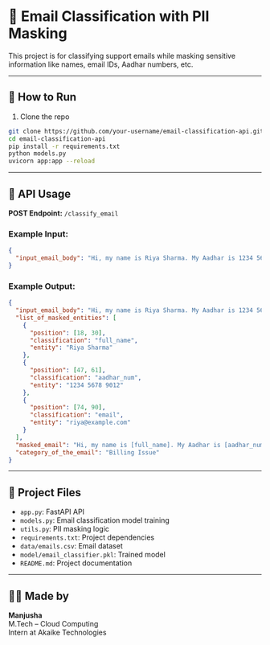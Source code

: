# 📧 Email Classification with PII Masking

This project is for classifying support emails while masking sensitive information like names, email IDs, Aadhar numbers, etc.

---

## 🔧 How to Run

1. Clone the repo
```bash
git clone https://github.com/your-username/email-classification-api.git
cd email-classification-api
pip install -r requirements.txt
python models.py
uvicorn app:app --reload
```

---

## 🧪 API Usage

**POST Endpoint:** `/classify_email`

### Example Input:
```json
{
  "input_email_body": "Hi, my name is Riya Sharma. My Aadhar is 1234 5678 9012 and email is riya@example.com"
}
```

### Example Output:
```json
{
  "input_email_body": "Hi, my name is Riya Sharma. My Aadhar is 1234 5678 9012 and email is riya@example.com",
  "list_of_masked_entities": [
    {
      "position": [18, 30],
      "classification": "full_name",
      "entity": "Riya Sharma"
    },
    {
      "position": [47, 61],
      "classification": "aadhar_num",
      "entity": "1234 5678 9012"
    },
    {
      "position": [74, 90],
      "classification": "email",
      "entity": "riya@example.com"
    }
  ],
  "masked_email": "Hi, my name is [full_name]. My Aadhar is [aadhar_num] and email is [email]",
  "category_of_the_email": "Billing Issue"
}
```
---

## 📁 Project Files

- `app.py`: FastAPI API
- `models.py`: Email classification model training
- `utils.py`: PII masking logic
- `requirements.txt`: Project dependencies
- `data/emails.csv`: Email dataset
- `model/email_classifier.pkl`: Trained model
- `README.md`: Project documentation

---

## 👩‍💻 Made by

**Manjusha**  
M.Tech – Cloud Computing  
Intern at Akaike Technologies
